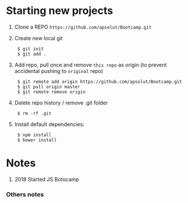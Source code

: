 # Starting new projects

1. Clone a REPO `https://github.com/apsolut/Bootcamp.git`

1. Create new local git 

        $ git init
        $ git add .


1. Add repo, pull once and remove `this repo` as origin (to prevent accidental pushing to `original` repo)

        $ git remote add origin https://github.com/apsolut/Bootcamp.git
        $ git pull origin master
        $ git remote remove origin


1. Delete repo history / remove .git folder 
    
        $ rm -rf .git 




1. Install default dependencies:

        $ npm install  
        $ bower install




# Notes

1. 2018 Started JS Botocamp
        
        
### Others notes
